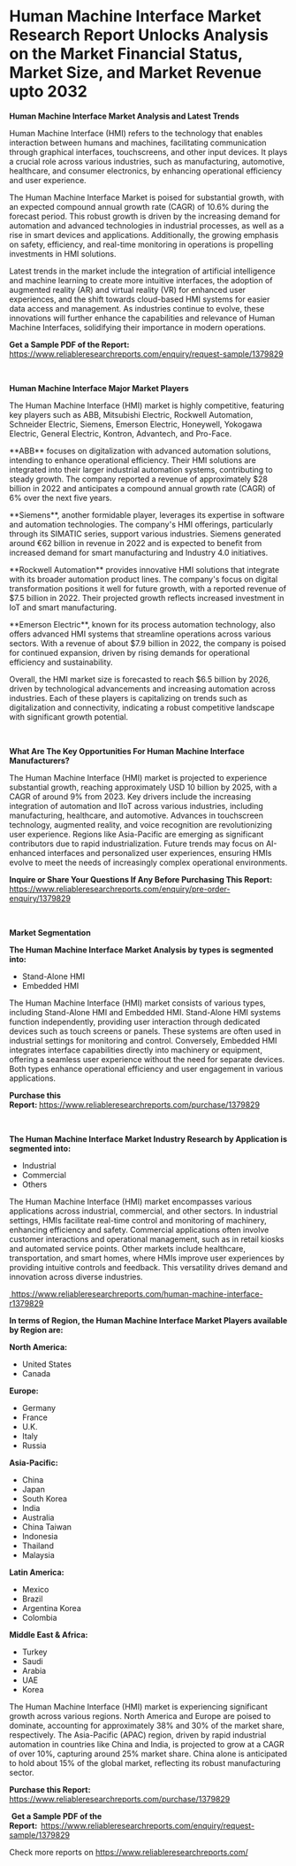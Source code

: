 <p><h1>Human Machine Interface Market Research Report Unlocks Analysis on the Market Financial Status, Market Size, and Market Revenue upto 2032</h1></p><p><strong>Human Machine Interface Market Analysis and Latest Trends</strong></p>
<p><p>Human Machine Interface (HMI) refers to the technology that enables interaction between humans and machines, facilitating communication through graphical interfaces, touchscreens, and other input devices. It plays a crucial role across various industries, such as manufacturing, automotive, healthcare, and consumer electronics, by enhancing operational efficiency and user experience.</p><p>The Human Machine Interface Market is poised for substantial growth, with an expected compound annual growth rate (CAGR) of 10.6% during the forecast period. This robust growth is driven by the increasing demand for automation and advanced technologies in industrial processes, as well as a rise in smart devices and applications. Additionally, the growing emphasis on safety, efficiency, and real-time monitoring in operations is propelling investments in HMI solutions.</p><p>Latest trends in the market include the integration of artificial intelligence and machine learning to create more intuitive interfaces, the adoption of augmented reality (AR) and virtual reality (VR) for enhanced user experiences, and the shift towards cloud-based HMI systems for easier data access and management. As industries continue to evolve, these innovations will further enhance the capabilities and relevance of Human Machine Interfaces, solidifying their importance in modern operations.</p></p>
<p><strong>Get a Sample PDF of the Report:&nbsp;</strong> <a href="https://www.reliableresearchreports.com/enquiry/request-sample/1379829?utm_campaign=83&utm_medium=2&utm_source=Github&utm_content=ia&utm_term=11032025&utm_id=human-machine-interface">https://www.reliableresearchreports.com/enquiry/request-sample/1379829</a></p>
<p>&nbsp;</p>
<p><strong>Human Machine Interface Major Market Players</strong></p>
<p><p>The Human Machine Interface (HMI) market is highly competitive, featuring key players such as ABB, Mitsubishi Electric, Rockwell Automation, Schneider Electric, Siemens, Emerson Electric, Honeywell, Yokogawa Electric, General Electric, Kontron, Advantech, and Pro-Face. </p><p>**ABB** focuses on digitalization with advanced automation solutions, intending to enhance operational efficiency. Their HMI solutions are integrated into their larger industrial automation systems, contributing to steady growth. The company reported a revenue of approximately $28 billion in 2022 and anticipates a compound annual growth rate (CAGR) of 6% over the next five years.</p><p>**Siemens**, another formidable player, leverages its expertise in software and automation technologies. The company's HMI offerings, particularly through its SIMATIC series, support various industries. Siemens generated around €62 billion in revenue in 2022 and is expected to benefit from increased demand for smart manufacturing and Industry 4.0 initiatives.</p><p>**Rockwell Automation** provides innovative HMI solutions that integrate with its broader automation product lines. The company's focus on digital transformation positions it well for future growth, with a reported revenue of $7.5 billion in 2022. Their projected growth reflects increased investment in IoT and smart manufacturing.</p><p>**Emerson Electric**, known for its process automation technology, also offers advanced HMI systems that streamline operations across various sectors. With a revenue of about $7.9 billion in 2022, the company is poised for continued expansion, driven by rising demands for operational efficiency and sustainability.</p><p>Overall, the HMI market size is forecasted to reach $6.5 billion by 2026, driven by technological advancements and increasing automation across industries. Each of these players is capitalizing on trends such as digitalization and connectivity, indicating a robust competitive landscape with significant growth potential.</p></p>
<p>&nbsp;</p>
<p><strong>What Are The Key Opportunities For Human Machine Interface Manufacturers?</strong></p>
<p><p>The Human Machine Interface (HMI) market is projected to experience substantial growth, reaching approximately USD 10 billion by 2025, with a CAGR of around 9% from 2023. Key drivers include the increasing integration of automation and IIoT across various industries, including manufacturing, healthcare, and automotive. Advances in touchscreen technology, augmented reality, and voice recognition are revolutionizing user experience. Regions like Asia-Pacific are emerging as significant contributors due to rapid industrialization. Future trends may focus on AI-enhanced interfaces and personalized user experiences, ensuring HMIs evolve to meet the needs of increasingly complex operational environments.</p></p>
<p><strong>Inquire or Share Your Questions If Any Before Purchasing This Report:</strong> <a href="https://www.reliableresearchreports.com/enquiry/pre-order-enquiry/1379829?utm_campaign=83&utm_medium=2&utm_source=Github&utm_content=ia&utm_term=11032025&utm_id=human-machine-interface">https://www.reliableresearchreports.com/enquiry/pre-order-enquiry/1379829</a></p>
<p>&nbsp;</p>
<p><strong>Market Segmentation</strong></p>
<p><strong>The Human Machine Interface Market Analysis by types is segmented into:</strong></p>
<p><ul><li>Stand-Alone HMI</li><li>Embedded HMI</li></ul></p>
<p><p>The Human Machine Interface (HMI) market consists of various types, including Stand-Alone HMI and Embedded HMI. Stand-Alone HMI systems function independently, providing user interaction through dedicated devices such as touch screens or panels. These systems are often used in industrial settings for monitoring and control. Conversely, Embedded HMI integrates interface capabilities directly into machinery or equipment, offering a seamless user experience without the need for separate devices. Both types enhance operational efficiency and user engagement in various applications.</p></p>
<p><strong>Purchase this Report:&nbsp;</strong><a href="https://www.reliableresearchreports.com/purchase/1379829?utm_campaign=83&utm_medium=2&utm_source=Github&utm_content=ia&utm_term=11032025&utm_id=human-machine-interface">https://www.reliableresearchreports.com/purchase/1379829</a></p>
<p>&nbsp;</p>
<p><strong>The Human Machine Interface Market Industry Research by Application is segmented into:</strong></p>
<p><ul><li>Industrial</li><li>Commercial</li><li>Others</li></ul></p>
<p><p>The Human Machine Interface (HMI) market encompasses various applications across industrial, commercial, and other sectors. In industrial settings, HMIs facilitate real-time control and monitoring of machinery, enhancing efficiency and safety. Commercial applications often involve customer interactions and operational management, such as in retail kiosks and automated service points. Other markets include healthcare, transportation, and smart homes, where HMIs improve user experiences by providing intuitive controls and feedback. This versatility drives demand and innovation across diverse industries.</p></p>
<p><a href="https://www.reliableresearchreports.com/human-machine-interface-r1379829?utm_campaign=83&utm_medium=2&utm_source=Github&utm_content=ia&utm_term=11032025&utm_id=human-machine-interface">&nbsp;https://www.reliableresearchreports.com/human-machine-interface-r1379829</a></p>
<p><strong>In terms of Region, the Human Machine Interface Market Players available by Region are:</strong></p>
<p>
    <p> <strong> North America: </strong>
        <ul>
            <li>United States</li>
            <li>Canada</li>
        </ul>
        </p> 
    <p> <strong> Europe: </strong>
        <ul>
            <li>Germany</li>
            <li>France</li>
            <li>U.K.</li>
            <li>Italy</li>
            <li>Russia</li>
        </ul>
        </p> 
    <p> <strong> Asia-Pacific: </strong>
        <ul>
            <li>China</li>
            <li>Japan</li>
            <li>South Korea</li>
            <li>India</li>
            <li>Australia</li>
            <li>China Taiwan</li>
            <li>Indonesia</li>
            <li>Thailand</li>
            <li>Malaysia</li>
        </ul>
        </p> 
    <p> <strong> Latin America: </strong>
        <ul>
            <li>Mexico</li>
            <li>Brazil</li>
            <li>Argentina Korea</li>
            <li>Colombia</li>
        </ul>
        </p> 
    <p> <strong> Middle East & Africa: </strong>
        <ul>
            <li>Turkey</li>
            <li>Saudi</li>
            <li>Arabia</li>
            <li>UAE</li>
            <li>Korea</li>
        </ul>
    </p>
    </p>
<p><p>The Human Machine Interface (HMI) market is experiencing significant growth across various regions. North America and Europe are poised to dominate, accounting for approximately 38% and 30% of the market share, respectively. The Asia-Pacific (APAC) region, driven by rapid industrial automation in countries like China and India, is projected to grow at a CAGR of over 10%, capturing around 25% market share. China alone is anticipated to hold about 15% of the global market, reflecting its robust manufacturing sector.</p></p>
<p><strong>Purchase this Report: </strong><a href="https://www.reliableresearchreports.com/purchase/1379829?utm_campaign=83&utm_medium=2&utm_source=Github&utm_content=ia&utm_term=11032025&utm_id=human-machine-interface">https://www.reliableresearchreports.com/purchase/1379829</a></p>
<p>&nbsp;<strong>Get a Sample PDF of the Report:&nbsp;&nbsp;</strong><a href="https://www.reliableresearchreports.com/enquiry/request-sample/1379829?utm_campaign=83&utm_medium=2&utm_source=Github&utm_content=ia&utm_term=11032025&utm_id=human-machine-interface">https://www.reliableresearchreports.com/enquiry/request-sample/1379829</a></p>
<p><strong></strong></p>
<p>Check more reports on <a href="https://www.reliableresearchreports.com/?utm_campaign=83&utm_medium=2&utm_source=Github&utm_content=ia&utm_term=11032025&utm_id=human-machine-interface">https://www.reliableresearchreports.com/</a></p>